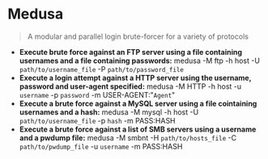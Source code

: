 # Medusa
> A modular and parallel login brute-forcer for a variety of protocols
- **Execute brute force against an FTP server using a file containing usernames and a file containing passwords:**
medusa -M ftp -h host -U `path/to/username_file` -P `path/to/password_file`
- **Execute a login attempt against a HTTP server using the username, password and user-agent specified:**
medusa -M HTTP -h host -u `username` -p `password` -m USER-AGENT:"`Agent`"
- **Execute a brute force against a MySQL server using a file cointaining usernames and a hash:**
medusa -M mysql -h host -U `path/to/username_file` -p `hash` -m PASS:HASH
- **Execute a brute force against a list of SMB servers using a username and a pwdump file:**
medusa -M smbnt -H `path/to/hosts_file` -C `path/to/pwdump_file` -u `username` -m PASS:HASH
